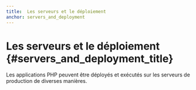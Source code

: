 ```yaml
---
title:  Les serveurs et le déploiement
anchor: servers_and_deployment
---
```


# Les serveurs et le déploiement {#servers_and_deployment_title}

Les applications PHP peuvent être déployés et exécutés sur les serveurs de production de diverses manières.
